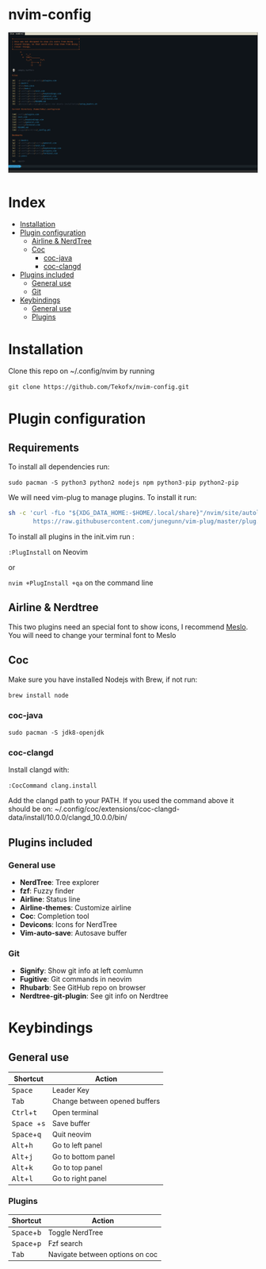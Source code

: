 # nvim-config

![Startify](.screenshots/startify.png)

# Index
- [Installation](#Installation)
- [Plugin configuration](#Plugin-configuration)
  - [Airline & NerdTree](#Airline-&-NerdTree)
  - [Coc](#Coc)
    - [coc-java](#coc-java)
    - [coc-clangd](#coc-clangd)
- [Plugins included](#Plugins-included)
  - [General use](#General-use)
  - [Git](#Git)
- [Keybindings](#Keybindings)
  - [General use](#General-use)
  - [Plugins](#Plugins)

# Installation
Clone this repo on ~/.config/nvim by running

`git clone https://github.com/Tekofx/nvim-config.git`


# Plugin configuration
## Requirements
To install all dependencies run:

`sudo pacman -S python3 python2 nodejs npm python3-pip python2-pip`

We will need vim-plug to manage plugins. To install it run:

```sh
sh -c 'curl -fLo "${XDG_DATA_HOME:-$HOME/.local/share}"/nvim/site/autoload/plug.vim --create-dirs \
       https://raw.githubusercontent.com/junegunn/vim-plug/master/plug.vim'
```

To install all plugins in the init.vim run :

`:PlugInstall` on Neovim

or

`nvim +PlugInstall +qa` on the command line

## Airline & Nerdtree
This two plugins need an special font to show icons, I recommend [Meslo](https://github.com/romkatv/powerlevel10k-media/raw/master/MesloLGS%20NF%20Regular.ttf).
You will need to change your terminal font to Meslo


## Coc
Make sure you have installed Nodejs with Brew, if not run:

`brew install node`



### coc-java

```
sudo pacman -S jdk8-openjdk
```

### coc-clangd
Install clangd with:

`:CocCommand clang.install`

Add the clangd path to your PATH. If you used the command above it should be on:
~/.config/coc/extensions/coc-clangd-data/install/10.0.0/clangd_10.0.0/bin/


## Plugins included

### General use
- **NerdTree**: Tree explorer
- **fzf**: Fuzzy finder
- **Airline**: Status line
- **Airline-themes**: Customize airline
- **Coc**: Completion tool
- **Devicons**: Icons for NerdTree
- **Vim-auto-save**: Autosave buffer

### Git
- **Signify**: Show git info at left comlumn
- **Fugitive**: Git commands in neovim
- **Rhubarb**: See GitHub repo on browser
- **Nerdtree-git-plugin**: See git info on Nerdtree


# Keybindings
## General use

| Shortcut                                      | Action                              |
| --------------------                          | ----------------------------------- |
| <kbd>Space</kbd>                              | Leader Key                          |
| <kbd>Tab</kbd>                                | Change between opened buffers       |
| <kbd>Ctrl</kbd>+<kbd>t</kbd>                  | Open terminal                       |
| <kbd>Space </kbd>+<kbd>s</kbd>                | Save buffer                         |
| <kbd>Space</kbd>+<kbd>q</kbd>                 | Quit neovim                         |
| <kbd>Alt</kbd>+<kbd>h</kbd>                   | Go to left panel                    |
| <kbd>Alt</kbd>+<kbd>j</kbd>                   | Go to bottom panel                  |
| <kbd>Alt</kbd>+<kbd>k</kbd>                   | Go to top panel                     |
| <kbd>Alt</kbd>+<kbd>l</kbd>                   | Go to right panel                   |




### Plugins
| Shortcut                                      | Action                              |
| --------------------                          | ----------------------------------- |
| <kbd>Space</kbd>+<kbd>b</kbd>                 | Toggle NerdTree                     |
| <kbd>Space</kbd>+<kbd>p</kbd>                 | Fzf search                          |
| <kbd>Tab</kbd>                                | Navigate between options on coc     |
